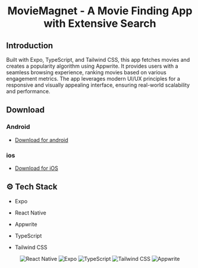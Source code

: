  <h1 align="center">MovieMagnet - A Movie Finding App with Extensive Search</h1>

   

## <a name="introduction"> Introduction</a>

Built with Expo, TypeScript, and Tailwind CSS, this app fetches movies and creates a popularity algorithm using Appwrite. It provides users with a seamless browsing experience, ranking movies based on various engagement metrics. The app leverages modern UI/UX principles for a responsive and visually appealing interface, ensuring real-world scalability and performance.


##  Download


### Android
- [Download for android](https://expo.dev/artifacts/eas/gWgzu1ddnHDGLmriEn2igu.apk)

### ios
- [Download for iOS ](https://expo.dev/artifacts/eas/sU3oHa8Kdmqg1GHbt8uqQF.tar.gz)
  



## <a name="tech-stack">⚙️ Tech Stack</a>

- Expo

- React Native

- Appwrite

- TypeScript

- Tailwind CSS

<div align="center" >
    <img src="https://img.shields.io/badge/-React_Native-black?style=for-the-badge&logoColor=white&logo=react&color=61DAFB" alt="React Native" />
    <img src="https://img.shields.io/badge/-Expo-black?style=for-the-badge&logoColor=white&logo=expo&color=000020" alt="Expo" />
    <img src="https://img.shields.io/badge/-TypeScript-black?style=for-the-badge&logoColor=white&logo=typescript&color=3178C6" alt="TypeScript" />
    <img src="https://img.shields.io/badge/-Tailwind_CSS-black?style=for-the-badge&logoColor=white&logo=tailwindcss&color=06B6D4" alt="Tailwind CSS" />
    <img src="https://img.shields.io/badge/-Appwrite-black?style=for-the-badge&logoColor=white&logo=appwrite&color=F02E65" alt="Appwrite" />
  </div>



